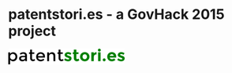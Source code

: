 # patentstori.es - a GovHack 2015 project
![patentstori.es](docs/patentstori.es_logo_32pxh.png?raw=true)
